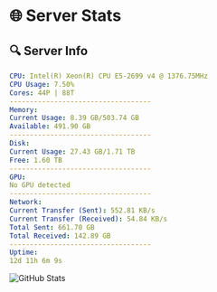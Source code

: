 # 🌐 Server Stats
## 🔍 Server Info
```yaml
CPU: Intel(R) Xeon(R) CPU E5-2699 v4 @ 1376.75MHz
CPU Usage: 7.50%
Cores: 44P | 88T
-----------------------------------
Memory:
Current Usage: 8.39 GB/503.74 GB
Available: 491.90 GB
-----------------------------------
Disk:
Current Usage: 27.43 GB/1.71 TB
Free: 1.60 TB
-----------------------------------
GPU:
No GPU detected
-----------------------------------
Network:
Current Transfer (Sent): 552.81 KB/s
Current Transfer (Received): 54.84 KB/s
Total Sent: 661.70 GB
Total Received: 142.89 GB
-----------------------------------
Uptime:
12d 11h 6m 9s
```
![GitHub Stats](https://img.shields.io/badge/Updated-2025-05-02_04:14:57-blue)